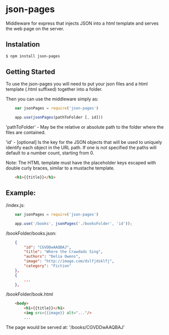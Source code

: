 # json-pages

Middleware for express that injects JSON into a html template and serves the web page on the server.

## Instalation

```sh
$ npm install json-pages
```

## Getting Started

To use the json-pages you will need to put your json files and a html template (.html suffixed) together into a folder.

Then you can use the middleware simply as:

```js
	var jsonPages = require('json-pages')

	app.use(jsonPages(pathToFolder [, id]))
```
'pathToFolder' - May be the relative or absolute path to the folder where the files are contained.

'id' - [optional] Is the key for the JSON objects that will be used to uniquely identify each object in the URL path. If one is not specified the paths will default to a number count, starting from 0.


Note: The HTML template must have the placeholder keys escaped with double curly braces,
similar to a mustache template.

```html
	<h1>{{title}}</h1>
```

## Example:
/index.js:
```js
	var jsonPages = require('json-pages')

	app.use('/books', jsonPages('./booksFolder', 'id'));
```
/bookFolder/books.json:
```json
    {
        "id": "CGVDDwAAQBAJ",
        "title": "Where the Crawdads Sing",
        "authors": "Delia Owens",
        "image": "http://image.com/dslfjdsklfj",
        "category": "Fiction"
    },
	{
		...
	},
```
/bookFolder/book.html
```html
	<body>
		<h1>{{title}}</h1>
		<img src={{image}} alt="..."/>
		...
```

The page would be served at: '/books/CGVDDwAAQBAJ'
